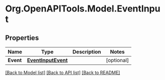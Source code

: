 
# Org.OpenAPITools.Model.EventInput

## Properties

Name | Type | Description | Notes
------------ | ------------- | ------------- | -------------
**Event** | [**EventInputEvent**](EventInputEvent.md) |  | [optional] 

[[Back to Model list]](../README.md#documentation-for-models)
[[Back to API list]](../README.md#documentation-for-api-endpoints)
[[Back to README]](../README.md)

